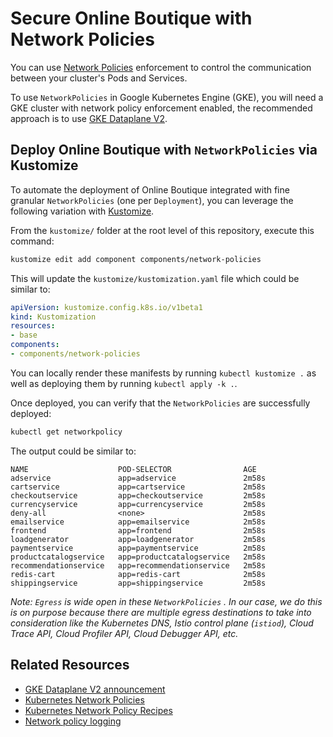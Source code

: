 # Secure Online Boutique with Network Policies

You can use [Network Policies](https://kubernetes.io/docs/concepts/services-networking/network-policies/) enforcement to control the communication between your cluster's Pods and Services.

To use `NetworkPolicies` in Google Kubernetes Engine (GKE), you will need a GKE cluster with network policy enforcement enabled, the recommended approach is to use [GKE Dataplane V2](https://cloud.google.com/kubernetes-engine/docs/how-to/dataplane-v2).

## Deploy Online Boutique with `NetworkPolicies` via Kustomize

To automate the deployment of Online Boutique integrated with fine granular `NetworkPolicies` (one per `Deployment`), you can leverage the following variation with [Kustomize](../..).

From the `kustomize/` folder at the root level of this repository, execute this command:
```bash
kustomize edit add component components/network-policies
```

This will update the `kustomize/kustomization.yaml` file which could be similar to:
```yaml
apiVersion: kustomize.config.k8s.io/v1beta1
kind: Kustomization
resources:
- base
components:
- components/network-policies
```

You can locally render these manifests by running `kubectl kustomize .` as well as deploying them by running `kubectl apply -k .`.

Once deployed, you can verify that the `NetworkPolicies` are successfully deployed:
```bash
kubectl get networkpolicy
```

The output could be similar to:
```output
NAME                    POD-SELECTOR                AGE
adservice               app=adservice               2m58s
cartservice             app=cartservice             2m58s
checkoutservice         app=checkoutservice         2m58s
currencyservice         app=currencyservice         2m58s
deny-all                <none>                      2m58s
emailservice            app=emailservice            2m58s
frontend                app=frontend                2m58s
loadgenerator           app=loadgenerator           2m58s
paymentservice          app=paymentservice          2m58s
productcatalogservice   app=productcatalogservice   2m58s
recommendationservice   app=recommendationservice   2m58s
redis-cart              app=redis-cart              2m58s
shippingservice         app=shippingservice         2m58s
```

_Note: `Egress` is wide open in these `NetworkPolicies` . In our case, we do this is on purpose because there are multiple egress destinations to take into consideration like the Kubernetes DNS, Istio control plane (`istiod`), Cloud Trace API, Cloud Profiler API, Cloud Debugger API, etc._

## Related Resources

- [GKE Dataplane V2 announcement](https://cloud.google.com/blog/products/containers-kubernetes/bringing-ebpf-and-cilium-to-google-kubernetes-engine)
- [Kubernetes Network Policies](https://kubernetes.io/docs/concepts/services-networking/network-policies/)
- [Kubernetes Network Policy Recipes](https://github.com/ahmetb/kubernetes-network-policy-recipes)
- [Network policy logging](https://cloud.google.com/kubernetes-engine/docs/how-to/network-policy-logging)
